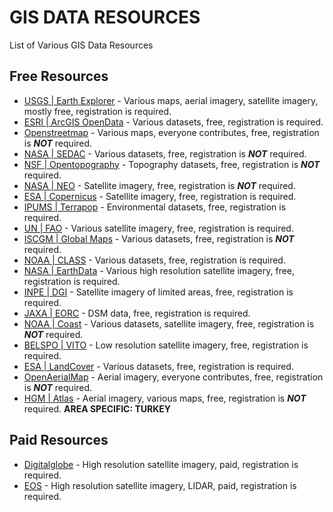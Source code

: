 # GIS DATA RESOURCES
List of Various GIS Data Resources
## Free Resources
- [USGS | Earth Explorer](https://earthexplorer.usgs.gov) - Various maps, aerial imagery, satellite imagery, mostly free, registration is required.
- [ESRI | ArcGIS OpenData](https://hub.arcgis.com/pages/open-data) - Various datasets, free, registration is required.
- [Openstreetmap](https://www.openstreetmap.org) - Various maps, everyone contributes, free, registration is ***NOT*** required.
- [NASA | SEDAC](http://sedac.ciesin.columbia.edu/) - Various datasets, free, registration is ***NOT*** required.
- [NSF | Opentopography](https://opentopography.org/) - Topography datasets, free, registration is ***NOT*** required.
- [NASA | NEO](https://neo.sci.gsfc.nasa.gov/) - Satellite imagery, free, registration is ***NOT*** required.
- [ESA | Copernicus](https://scihub.copernicus.eu/) - Satellite imagery, free, registration is required.
- [IPUMS | Terrapop](https://www.terrapop.org/) - Environmental datasets, free, registration is required.
- [UN | FAO](http://www.fao.org/) - Various satellite imagery, free, registration is required.
- [ISCGM | Global Maps](https://globalmaps.github.io/) - Various datasets, free, registration is ***NOT*** required.
- [NOAA | CLASS](https://www.avl.class.noaa.gov/) - Various datasets, free, registration is required.
- [NASA | EarthData](https://search.earthdata.nasa.gov/) - Various high resolution satellite imagery, free, registration is required.
- [INPE | DGI](http://www.dgi.inpe.br/CDSR/) - Satellite imagery of limited areas, free, registration is required.
- [JAXA | EORC](https://www.eorc.jaxa.jp/ALOS/en/index.htm) - DSM data, free, registration is required.
- [NOAA | Coast](https://coast.noaa.gov/) - Various datasets, satellite imagery, free, registration is ***NOT*** required.
- [BELSPO | VITO](https://www.vito-eodata.be/) - Low resolution satellite imagery, free, registration is required.
- [ESA | LandCover](https://www.esa-landcover-cci.org/) - Various datasets, free, registration is required.
- [OpenAerialMap](https://map.openaerialmap.org/) - Aerial imagery, everyone contributes, free, registration is ***NOT*** required.
- [HGM | Atlas](https://atlas.harita.gov.tr/) - Aerial imagery, various maps, free, registration is ***NOT*** required. **AREA SPECIFIC: TURKEY**

## Paid Resources
- [Digitalglobe](https://www.digitalglobe.com/) - High resolution satellite imagery, paid, registration is required.
- [EOS](https://eos.com/) - High resolution satellite imagery, LIDAR, paid, registration is required.

